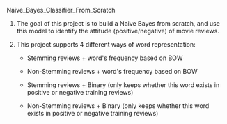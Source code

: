 Naive_Bayes_Classifier_From_Scratch





1. The goal of this project is to build a Naive Bayes from scratch, and use this model to identify the attitude (positive/negative) of movie reviews.



2. This project supports 4 different ways of word representation: 

    - Stemming reviews + word's frequency based on BOW

    - Non-Stemming reviews + word's frequency based on BOW

    - Stemming reviews + Binary (only keeps whether this word exists in positive or negative training reviews)

    - Non-Stemming reviews + Binary (only keeps whether this word exists in positive or negative training reviews)  
